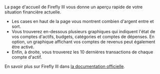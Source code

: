 La page d'accueil de Firefly III vous donne un aperçu rapide de votre situation financière actuelle.

* Les cases en haut de la page vous montrent combien d'argent entre et sort.
* Vous trouverez en-dessous plusieurs graphiques qui indiquent l'état de vos comptes d'actifs, budgets, catégories et comptes de dépenses. En option, un graphique affichant vos comptes de revenus peut également être activé.
* Enfin, à droite, vous trouverez les 10 dernières transactions de chaque compte d'actif.

En savoir plus sur Firefly III dans [la documentation officielle](https://docs.firefly-iii.org/).